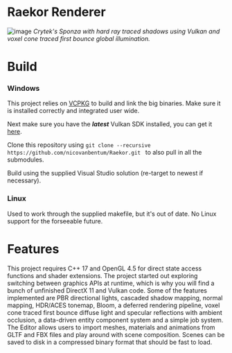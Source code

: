 # Raekor Renderer

![image](https://i.imgur.com/2PCUuBm.png)
*Crytek's Sponza with hard ray traced shadows using Vulkan and voxel cone traced first bounce global illumination.*

# Build

### Windows
This project relies on [VCPKG](https://github.com/microsoft/vcpkg) to build and link the big binaries. Make sure it is installed correctly and integrated user wide.

Next make sure you have the _**latest**_ Vulkan SDK installed, you can get it [here](https://vulkan.lunarg.com/sdk/home#sdk/downloadConfirm/latest/windows/vulkan-sdk.exe).

Clone this repository using
```git clone --recursive https://github.com/nicovanbentum/Raekor.git ``` to also pull in all the submodules.

Build using the supplied Visual Studio solution (re-target to newest if necessary).

### Linux
Used to work through the supplied makefile, but it's out of date. No Linux support for the forseeable future.

# Features
This project requires C++ 17 and OpenGL 4.5 for direct state access functions and shader extensions. The project started out exploring switching between graphics APIs at runtime, which is why you will find a bunch of unfinished DirectX 11 and Vulkan code. Some of the features implemented are PBR directional lights, cascaded shadow mapping, normal mapping, 
HDR/ACES tonemap, Bloom, a deferred rendering pipeline, voxel cone traced first bounce diffuse light and specular reflections with ambient occlusion, a data-driven entity component system and a simple job system. The Editor allows users to import meshes, materials and animations from GLTF and FBX files and play around with scene composition. Scenes can be saved to disk in a compressed binary format that should be fast to load.
